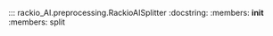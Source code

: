 ::: rackio_AI.preprocessing.RackioAISplitter
    :docstring:
    :members: __init__
    :members: split